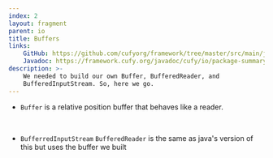 ```yaml
---
index: 2
layout: fragment
parent: io
title: Buffers
links:
    GitHub: https://github.com/cufyorg/framework/tree/master/src/main/java/cufy/io
    Javadoc: https://framework.cufy.org/javadoc/cufy/io/package-summary.html
description: >-
    We needed to build our own Buffer, BufferedReader, and
    BufferedInputStream. So, here we go.
---
```


- `Buffer` is a relative position buffer that behaves like a reader.
<br>

- `BufferredInputStream` `BufferedReader` is the same as java's
version of this but uses the buffer we built